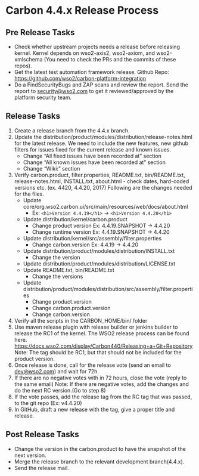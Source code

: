 # Carbon 4.4.x Release Process

## Pre Release Tasks
* Check whether upstream projects needs a release before releasing kernel. Kernel depends on wso2-axis2, wso2-axiom, and wso2-xmlschema (You need to check the PRs and the commits of these repos).
* Get the latest test automation framework release. 
  Github Repo: https://github.com/wso2/carbon-platform-integration
* Do a FindSecurityBugs and ZAP scans and review the report. Send the report to security@wso2.com to get it reviewed/approved by the platform security team.

## Release Tasks
1. Create a release branch from the 4.4.x branch.
2. Update the distribution/product/modules/distribution/release-notes.html for the latest release. We need to include the new features, new github filters for issues fixed for the current release and known issues.
    * Change “All fixed issues have been recorded at” section 
    * Change “All known issues have been recorded at” section 
    * Change “Wiki:” section 
3. Verify  carbon.product, filter.properties, README.txt, bin/README.txt, release-notes.html, INSTALL.txt, about.html - check dates, hard-coded versions etc. (ex. 4420, 4.4.20, 2017)
  Following are the changes needed for the files.
    * Update core/org.wso2.carbon.ui/src/main/resources/web/docs/about.html
        * Ex: `<h1>Version 4.4.19</h1>` -> `<h1>Version 4.4.20</h1>`
    * Update distribution/kernel/carbon.product
        * Change product version Ex: 4.4.19.SNAPSHOT -> 4.4.20
        * Change runtime version Ex: 4.4.19.SNAPSHOT -> 4.4.20
    * Update distribution/kernel/src/assembly/filter.properties
        * Change carbon.version Ex: 4.4.19 -> 4.4.20
    * Update distribution/product/modules/distribution/INSTALL.txt
        * Change the version
    * Update distribution/product/modules/distribution/LICENSE.txt
    * Update README.txt, bin/README.txt
        * Change the versions
    * Update distribution/product/modules/distribution/src/assembly/filter.properties
        * Change product.version
        * Change carbon.product.version
        * Change carbon.version
4. Verify all the scripts in the CARBON_HOME/bin/ folder
5. Use maven release plugin with release builder or jenkins builder to release the RC1 of the kernel. The WSO2 release process can be found here.
https://docs.wso2.com/display/Carbon440/Releasing+a+Git+Repository
Note: The tag should be RC1, but that should not be included for the product version.
6. Once release is done, call for the release vote (send an email to dev@wso2.com) and wait for 72h.
7. If there are no negative votes with in 72 hours, close the vote (reply to the same email)
Note: If there are negative votes, add the changes and do the next RC version.(Go to step 8)
8. If the vote passes, add the release tag from the RC tag that was passed, to the git repo (Ex: v4.4.20)
9. In GitHub, draft a new release with the tag, give a proper title and release.
    
## Post Release Tasks
* Change the version in the carbon.product to have the snapshot of the next version.
* Merge the release branch to the relevant development branch(4.4.x).
* Send the release mail.


